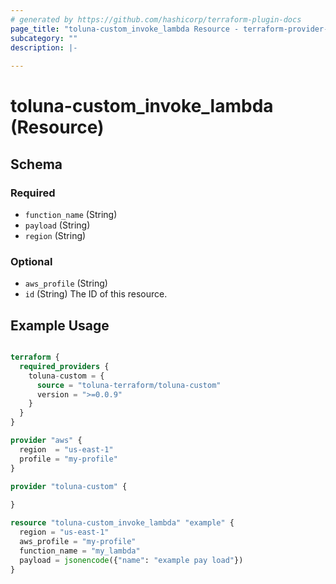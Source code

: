 ```yaml
---
# generated by https://github.com/hashicorp/terraform-plugin-docs
page_title: "toluna-custom_invoke_lambda Resource - terraform-provider-toluna-custom"
subcategory: ""
description: |-
  
---
```


# toluna-custom_invoke_lambda (Resource)





<!-- schema generated by tfplugindocs -->
## Schema

### Required

- `function_name` (String)
- `payload` (String)
- `region` (String)

### Optional

- `aws_profile` (String)
- `id` (String) The ID of this resource.


## Example Usage

```terraform

terraform {
  required_providers {
    toluna-custom = {
      source = "toluna-terraform/toluna-custom"
      version = ">=0.0.9"
    }
  }
}

provider "aws" {
  region  = "us-east-1"
  profile = "my-profile"
}

provider "toluna-custom" {
  
}

resource "toluna-custom_invoke_lambda" "example" {
  region = "us-east-1"
  aws_profile = "my-profile"
  function_name = "my_lambda"
  payload = jsonencode({"name": "example pay load"})
}
```